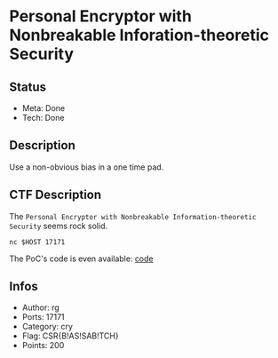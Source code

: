 Personal Encryptor with Nonbreakable Inforation-theoretic Security
=========

## Status
* Meta: Done
* Tech: Done

## Description
Use a non-obvious bias in a one time pad.

## CTF Description
The `Personal Encryptor with Nonbreakable Information-theoretic Security` seems rock solid.

```
nc $HOST 17171
```

The PoC's code is even available: [code](download)

## Infos

* Author: rg
* Ports: 17171
* Category: cry
* Flag: CSR{B!AS!SAB!TCH}
* Points: 200
